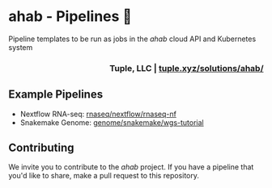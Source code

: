 # ahab - Pipelines 🦑
Pipeline templates to be run as jobs in the _ahab_ cloud API and Kubernetes system

<h3 align="right">Tuple, LLC | <a href="https://tuple.xyz/solutions/ahab/" target="_blank">tuple.xyz/solutions/ahab/</h3></a>


## Example Pipelines

- Nextflow RNA-seq: [rnaseq/nextflow/rnaseq-nf](rnaseq/nextflow/rnaseq-nf)
- Snakemake Genome: [genome/snakemake/wgs-tutorial](genome/snakemake/wgs-tutorial/)

## Contributing
We invite you to contribute to the _ahab_ project. If you have a pipeline that you'd like to share, make a pull request to this repository.